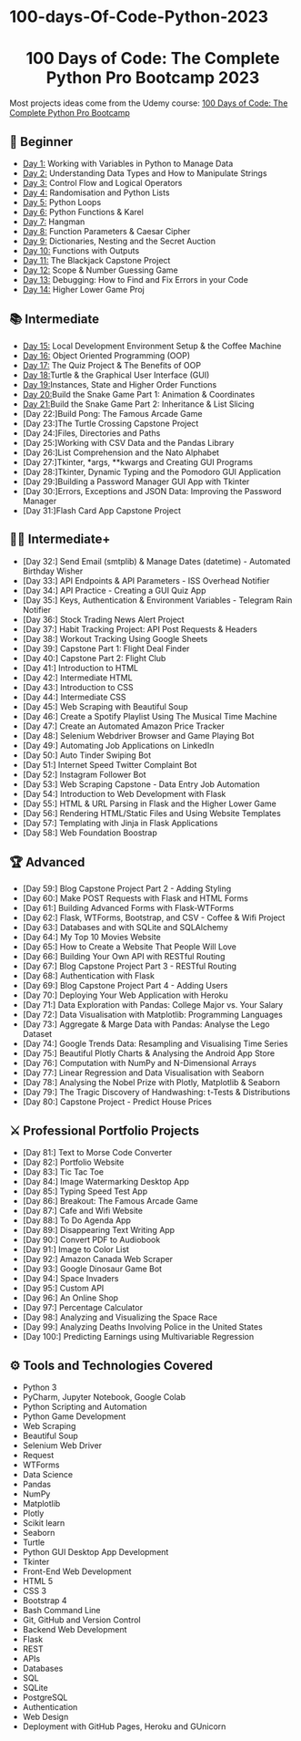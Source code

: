 # 100-days-Of-Code-Python-2023

<h1 align="center">100 Days of Code: The Complete Python Pro Bootcamp 2023</h1>

Most projects ideas come from the Udemy course: [100 Days of Code: The Complete Python Pro Bootcamp](https://www.udemy.com/course/100-days-of-code/)

## 🔰 Beginner 
- [Day 1:](https://github.com/MateusRodriguesF/100-days-Of-Code-Python-2023/tree/main/Curso-%20Python-Udemy/Day_1) Working with Variables in Python to Manage Data
- [Day 2:](https://github.com/MateusRodriguesF/100-days-Of-Code-Python-2023/tree/main/Curso-%20Python-Udemy/Day_2) Understanding Data Types and How to Manipulate Strings
- [Day 3:](https://github.com/MateusRodriguesF/100-days-Of-Code-Python-2023/tree/main/Curso-%20Python-Udemy/Day_3) Control Flow and Logical Operators
- [Day 4:](https://github.com/MateusRodriguesF/100-days-Of-Code-Python-2023/tree/main/Curso-%20Python-Udemy/Day_4) Randomisation and Python Lists
- [Day 5:](https://github.com/MateusRodriguesF/100-days-Of-Code-Python-2023/tree/main/Curso-%20Python-Udemy/Day_5) Python Loops
- [Day 6:](https://github.com/MateusRodriguesF/100-days-Of-Code-Python-2023/tree/main/Curso-%20Python-Udemy/Day_6) Python Functions & Karel
- [Day 7:](https://github.com/MateusRodriguesF/100-days-Of-Code-Python-2023/tree/main/Curso-%20Python-Udemy/Day_7) Hangman
- [Day 8:](https://github.com/MateusRodriguesF/100-days-Of-Code-Python-2023/tree/main/Curso-%20Python-Udemy/Day_8) Function Parameters & Caesar Cipher
- [Day 9:](https://github.com/MateusRodriguesF/100-days-Of-Code-Python-2023/tree/main/Curso-%20Python-Udemy/Day_9) Dictionaries, Nesting and the Secret Auction
- [Day 10:](https://github.com/MateusRodriguesF/100-days-Of-Code-Python-2023/tree/main/Curso-%20Python-Udemy/Day_10) Functions with Outputs
- [Day 11:](https://github.com/MateusRodriguesF/100-days-Of-Code-Python-2023/tree/main/Curso-%20Python-Udemy/Day_11) The Blackjack Capstone Project
- [Day 12:](https://github.com/MateusRodriguesF/100-days-Of-Code-Python-2023/tree/main/Curso-%20Python-Udemy/Day_12) Scope & Number Guessing Game
- [Day 13:](https://github.com/MateusRodriguesF/100-days-Of-Code-Python-2023/tree/main/Curso-%20Python-Udemy/Day_13) Debugging: How to Find and Fix Errors in your Code
- [Day 14:](https://github.com/MateusRodriguesF/100-days-Of-Code-Python-2023/tree/main/Curso-%20Python-Udemy/Day_14) Higher Lower Game Proj
## 📚 Intermediate
- [Day 15:](https://github.com/MateusRodriguesF/100-days-Of-Code-Python-2023/tree/main/Curso-%20Python-Udemy/Day_15) Local Development Environment Setup & the Coffee Machine
- [Day 16:](https://github.com/MateusRodriguesF/100-days-Of-Code-Python-2023/tree/main/Curso-%20Python-Udemy/Day_16) Object Oriented Programming (OOP)
- [Day 17:](https://github.com/MateusRodriguesF/100-days-Of-Code-Python-2023/tree/main/Curso-%20Python-Udemy/Day_17) The Quiz Project & The Benefits of OOP
- [Day 18:](https://github.com/MateusRodriguesF/100-days-Of-Code-Python-2023/tree/main/Curso-%20Python-Udemy/Day_18)Turtle & the Graphical User Interface (GUI)
- [Day 19:](https://github.com/MateusRodriguesF/100-days-Of-Code-Python-2023/tree/main/Curso-%20Python-Udemy/Day_19)Instances, State and Higher Order Functions
- [Day 20:](https://github.com/MateusRodriguesF/100-days-Of-Code-Python-2023/tree/main/Curso-%20Python-Udemy/Day_20)Build the Snake Game Part 1: Animation & Coordinates
- [Day 21:](https://github.com/MateusRodriguesF/100-days-Of-Code-Python-2023/tree/main/Curso-%20Python-Udemy/Day_21)Build the Snake Game Part 2: Inheritance & List Slicing
- [Day 22:]Build Pong: The Famous Arcade Game
- [Day 23:]The Turtle Crossing Capstone Project
- [Day 24:]Files, Directories and Paths
- [Day 25:]Working with CSV Data and the Pandas Library
- [Day 26:]List Comprehension and the Nato Alphabet
- [Day 27:]Tkinter, *args, **kwargs and Creating GUI Programs
- [Day 28:]Tkinter, Dynamic Typing and the Pomodoro GUI Application
- [Day 29:]Building a Password Manager GUI App with Tkinter
- [Day 30:]Errors, Exceptions and JSON Data: Improving the Password Manager
- [Day 31:]Flash Card App Capstone Project

## 👨‍💻 Intermediate+
- [Day 32:] Send Email (smtplib) & Manage Dates (datetime) - Automated Birthday Wisher
- [Day 33:] API Endpoints & API Parameters - ISS Overhead Notifier
- [Day 34:] API Practice - Creating a GUI Quiz App
- [Day 35:] Keys, Authentication & Environment Variables - Telegram Rain Notifier
- [Day 36:] Stock Trading News Alert Project
- [Day 37:] Habit Tracking Project: API Post Requests & Headers
- [Day 38:] Workout Tracking Using Google Sheets
- [Day 39:] Capstone Part 1: Flight Deal Finder
- [Day 40:] Capstone Part 2: Flight Club
- [Day 41:] Introduction to HTML
- [Day 42:] Intermediate HTML
- [Day 43:] Introduction to CSS
- [Day 44:] Intermediate CSS
- [Day 45:] Web Scraping with Beautiful Soup
- [Day 46:] Create a Spotify Playlist Using The Musical Time Machine
- [Day 47:] Create an Automated Amazon Price Tracker
- [Day 48:] Selenium Webdriver Browser and Game Playing Bot
- [Day 49:] Automating Job Applications on LinkedIn
- [Day 50:] Auto Tinder Swiping Bot
- [Day 51:] Internet Speed Twitter Complaint Bot
- [Day 52:] Instagram Follower Bot
- [Day 53:] Web Scraping Capstone - Data Entry Job Automation
- [Day 54:] Introduction to Web Development with Flask
- [Day 55:] HTML & URL Parsing in Flask and the Higher Lower Game
- [Day 56:] Rendering HTML/Static Files and Using Website Templates
- [Day 57:] Templating with Jinja in Flask Applications
- [Day 58:] Web Foundation Boostrap

## 🏆 Advanced
- [Day 59:] Blog Capstone Project Part 2 - Adding Styling
- [Day 60:] Make POST Requests with Flask and HTML Forms
- [Day 61:] Building Advanced Forms with Flask-WTForms
- [Day 62:] Flask, WTForms, Bootstrap, and CSV - Coffee & Wifi Project
- [Day 63:] Databases and with SQLite and SQLAlchemy
- [Day 64:] My Top 10 Movies Website
- [Day 65:] How to Create a Website That People Will Love
- [Day 66:] Building Your Own API with RESTful Routing
- [Day 67:] Blog Capstone Project Part 3 - RESTful Routing
- [Day 68:] Authentication with Flask
- [Day 69:] Blog Capstone Project Part 4 - Adding Users
- [Day 70:] Deploying Your Web Application with Heroku
- [Day 71:] Data Exploration with Pandas: College Major vs. Your Salary
- [Day 72:] Data Visualisation with Matplotlib: Programming Languages
- [Day 73:] Aggregate & Marge Data with Pandas: Analyse the Lego Dataset
- [Day 74:] Google Trends Data: Resampling and Visualising Time Series
- [Day 75:] Beautiful Plotly Charts & Analysing the Android App Store
- [Day 76:] Computation with NumPy and N-Dimensional Arrays
- [Day 77:] Linear Regression and Data Visualisation with Seaborn
- [Day 78:] Analysing the Nobel Prize with Plotly, Matplotlib & Seaborn
- [Day 79:] The Tragic Discovery of Handwashing: t-Tests & Distributions
- [Day 80:] Capstone Project - Predict House Prices

## ⚔ Professional Portfolio Projects
- [Day 81:] Text to Morse Code Converter
- [Day 82:] Portfolio Website
- [Day 83:] Tic Tac Toe
- [Day 84:] Image Watermarking Desktop App
- [Day 85:] Typing Speed Test App
- [Day 86:] Breakout: The Famous Arcade Game
- [Day 87:] Cafe and Wifi Website
- [Day 88:] To Do Agenda App
- [Day 89:] Disappearing Text Writing App
- [Day 90:] Convert PDF to Audiobook
- [Day 91:] Image to Color List
- [Day 92:] Amazon Canada Web Scraper
- [Day 93:] Google Dinosaur Game Bot
- [Day 94:] Space Invaders
- [Day 95:] Custom API
- [Day 96:] An Online Shop
- [Day 97:] Percentage Calculator
- [Day 98:] Analyzing and Visualizing the Space Race
- [Day 99:] Analyzing Deaths Involving Police in the United States
- [Day 100:] Predicting Earnings using Multivariable Regression

## ⚙ Tools and Technologies Covered
- Python 3
- PyCharm, Jupyter Notebook, Google Colab
- Python Scripting and Automation
- Python Game Development
- Web Scraping
- Beautiful Soup
- Selenium Web Driver
- Request
- WTForms
- Data Science
- Pandas
- NumPy
- Matplotlib
- Plotly
- Scikit learn
- Seaborn
- Turtle
- Python GUI Desktop App Development
- Tkinter
- Front-End Web Development
- HTML 5
- CSS 3
- Bootstrap 4
- Bash Command Line
- Git, GitHub and Version Control
- Backend Web Development
- Flask
- REST
- APIs
- Databases
- SQL
- SQLite
- PostgreSQL
- Authentication
- Web Design
- Deployment with GitHub Pages, Heroku and GUnicorn
